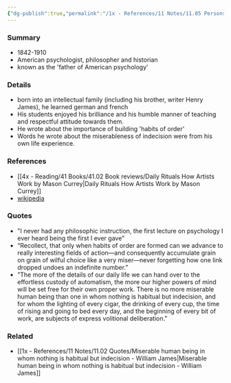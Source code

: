 ```yaml
---
{"dg-publish":true,"permalink":"/1x - References/11 Notes/11.05 Persons/William James/","title":"William James","noteIcon":""}
---
```



### Summary
- 1842-1910
- American psychologist, philosopher and historian
- known as the 'father of American psychology'

### Details
- born into an intellectual family (including his brother, writer Henry James), he learned german and french
- His students enjoyed his brilliance and his humble manner of teaching and respectful attitude towards them.
- He wrote about the importance of building 'habits of order'
- Words he wrote about the miserableness of indecision were from his own life experience.

### References
- [[4x - Reading/41 Books/41.02 Book reviews/Daily Rituals How Artists Work by Mason Currey\|Daily Rituals How Artists Work by Mason Currey]]
- [wikipedia](https://en.wikipedia.org/wiki/William_James)

### Quotes
- "I never had any philosophic instruction, the first lecture on psychology I ever heard being the first I ever gave"
- “Recollect, that only when habits of order are formed can we advance to really interesting fields of action—and consequently accumulate grain on grain of wilful choice like a very miser—never forgetting how one link dropped undoes an indefinite number.” 
- ”The more of the details of our daily life we can hand over to the effortless custody of automatism, the more our higher powers of mind will be set free for their own proper work. There is no more miserable human being than one in whom nothing is habitual but indecision, and for whom the lighting of every cigar, the drinking of every cup, the time of rising and going to bed every day, and the beginning of every bit of work, are subjects of express volitional deliberation." 

### Related
- [[1x - References/11 Notes/11.02 Quotes/Miserable human being in whom nothing is habitual but indecision - William James\|Miserable human being in whom nothing is habitual but indecision - William James]]
